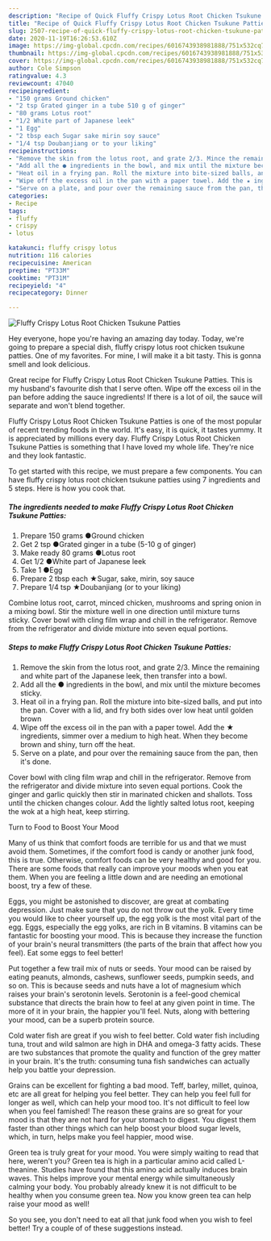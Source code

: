 ```yaml
---
description: "Recipe of Quick Fluffy Crispy Lotus Root Chicken Tsukune Patties"
title: "Recipe of Quick Fluffy Crispy Lotus Root Chicken Tsukune Patties"
slug: 2507-recipe-of-quick-fluffy-crispy-lotus-root-chicken-tsukune-patties
date: 2020-11-19T16:26:53.610Z
image: https://img-global.cpcdn.com/recipes/6016743938981888/751x532cq70/fluffy-crispy-lotus-root-chicken-tsukune-patties-recipe-main-photo.jpg
thumbnail: https://img-global.cpcdn.com/recipes/6016743938981888/751x532cq70/fluffy-crispy-lotus-root-chicken-tsukune-patties-recipe-main-photo.jpg
cover: https://img-global.cpcdn.com/recipes/6016743938981888/751x532cq70/fluffy-crispy-lotus-root-chicken-tsukune-patties-recipe-main-photo.jpg
author: Cole Simpson
ratingvalue: 4.3
reviewcount: 47040
recipeingredient:
- "150 grams Ground chicken"
- "2 tsp Grated ginger in a tube 510 g of ginger"
- "80 grams Lotus root"
- "1/2 White part of Japanese leek"
- "1 Egg"
- "2 tbsp each Sugar sake mirin soy sauce"
- "1/4 tsp Doubanjiang or to your liking"
recipeinstructions:
- "Remove the skin from the lotus root, and grate 2/3. Mince the remaining and white part of the Japanese leek, then transfer into a bowl."
- "Add all the ● ingredients in the bowl, and mix until the mixture becomes sticky."
- "Heat oil in a frying pan. Roll the mixture into bite-sized balls, and put into the pan. Cover with a lid, and fry both sides over low heat until golden brown"
- "Wipe off the excess oil in the pan with a paper towel. Add the ★ ingredients, simmer over a medium to high heat. When they become brown and shiny, turn off the heat."
- "Serve on a plate, and pour over the remaining sauce from the pan, then it&#39;s done."
categories:
- Recipe
tags:
- fluffy
- crispy
- lotus

katakunci: fluffy crispy lotus 
nutrition: 116 calories
recipecuisine: American
preptime: "PT33M"
cooktime: "PT31M"
recipeyield: "4"
recipecategory: Dinner

---
```



![Fluffy Crispy Lotus Root Chicken Tsukune Patties](https://img-global.cpcdn.com/recipes/6016743938981888/751x532cq70/fluffy-crispy-lotus-root-chicken-tsukune-patties-recipe-main-photo.jpg)

Hey everyone, hope you're having an amazing day today. Today, we're going to prepare a special dish, fluffy crispy lotus root chicken tsukune patties. One of my favorites. For mine, I will make it a bit tasty. This is gonna smell and look delicious.

Great recipe for Fluffy Crispy Lotus Root Chicken Tsukune Patties. This is my husband&#39;s favourite dish that I serve often. Wipe off the excess oil in the pan before adding the sauce ingredients! If there is a lot of oil, the sauce will separate and won&#39;t blend together.

Fluffy Crispy Lotus Root Chicken Tsukune Patties is one of the most popular of recent trending foods in the world. It's easy, it is quick, it tastes yummy. It is appreciated by millions every day. Fluffy Crispy Lotus Root Chicken Tsukune Patties is something that I have loved my whole life. They're nice and they look fantastic.


To get started with this recipe, we must prepare a few components. You can have fluffy crispy lotus root chicken tsukune patties using 7 ingredients and 5 steps. Here is how you cook that.

<!--inarticleads1-->

##### The ingredients needed to make Fluffy Crispy Lotus Root Chicken Tsukune Patties:

1. Prepare 150 grams ●Ground chicken
1. Get 2 tsp ●Grated ginger in a tube (5-10 g of ginger)
1. Make ready 80 grams ●Lotus root
1. Get 1/2 ●White part of Japanese leek
1. Take 1 ●Egg
1. Prepare 2 tbsp each ★Sugar, sake, mirin, soy sauce
1. Prepare 1/4 tsp ★Doubanjiang (or to your liking)


Combine lotus root, carrot, minced chicken, mushrooms and spring onion in a mixing bowl. Stir the mixture well in one direction until mixture turns sticky. Cover bowl with cling film wrap and chill in the refrigerator. Remove from the refrigerator and divide mixture into seven equal portions. 

<!--inarticleads2-->

##### Steps to make Fluffy Crispy Lotus Root Chicken Tsukune Patties:

1. Remove the skin from the lotus root, and grate 2/3. Mince the remaining and white part of the Japanese leek, then transfer into a bowl.
1. Add all the ● ingredients in the bowl, and mix until the mixture becomes sticky.
1. Heat oil in a frying pan. Roll the mixture into bite-sized balls, and put into the pan. Cover with a lid, and fry both sides over low heat until golden brown
1. Wipe off the excess oil in the pan with a paper towel. Add the ★ ingredients, simmer over a medium to high heat. When they become brown and shiny, turn off the heat.
1. Serve on a plate, and pour over the remaining sauce from the pan, then it&#39;s done.


Cover bowl with cling film wrap and chill in the refrigerator. Remove from the refrigerator and divide mixture into seven equal portions. Cook the ginger and garlic quickly then stir in marinated chicken and shallots. Toss until the chicken changes colour. Add the lightly salted lotus root, keeping the wok at a high heat, keep stirring. 

Turn to Food to Boost Your Mood


Many of us think that comfort foods are terrible for us and that we must avoid them. Sometimes, if the comfort food is candy or another junk food, this is true. Otherwise, comfort foods can be very healthy and good for you. There are some foods that really can improve your moods when you eat them. When you are feeling a little down and are needing an emotional boost, try a few of these.

Eggs, you might be astonished to discover, are great at combating depression. Just make sure that you do not throw out the yolk. Every time you would like to cheer yourself up, the egg yolk is the most vital part of the egg. Eggs, especially the egg yolks, are rich in B vitamins. B vitamins can be fantastic for boosting your mood. This is because they increase the function of your brain's neural transmitters (the parts of the brain that affect how you feel). Eat some eggs to feel better!

Put together a few trail mix of nuts or seeds. Your mood can be raised by eating peanuts, almonds, cashews, sunflower seeds, pumpkin seeds, and so on. This is because seeds and nuts have a lot of magnesium which raises your brain's serotonin levels. Serotonin is a feel-good chemical substance that directs the brain how to feel at any given point in time. The more of it in your brain, the happier you'll feel. Nuts, along with bettering your mood, can be a superb protein source.

Cold water fish are great if you wish to feel better. Cold water fish including tuna, trout and wild salmon are high in DHA and omega-3 fatty acids. These are two substances that promote the quality and function of the grey matter in your brain. It's the truth: consuming tuna fish sandwiches can actually help you battle your depression. 

Grains can be excellent for fighting a bad mood. Teff, barley, millet, quinoa, etc are all great for helping you feel better. They can help you feel full for longer as well, which can help your mood too. It's not difficult to feel low when you feel famished! The reason these grains are so great for your mood is that they are not hard for your stomach to digest. You digest them faster than other things which can help boost your blood sugar levels, which, in turn, helps make you feel happier, mood wise.

Green tea is truly great for your mood. You were simply waiting to read that here, weren't you? Green tea is high in a particular amino acid called L-theanine. Studies have found that this amino acid actually induces brain waves. This helps improve your mental energy while simultaneously calming your body. You probably already knew it is not difficult to be healthy when you consume green tea. Now you know green tea can help raise your mood as well!

So you see, you don't need to eat all that junk food when you wish to feel better! Try  a  couple of  of  these  suggestions  instead.

